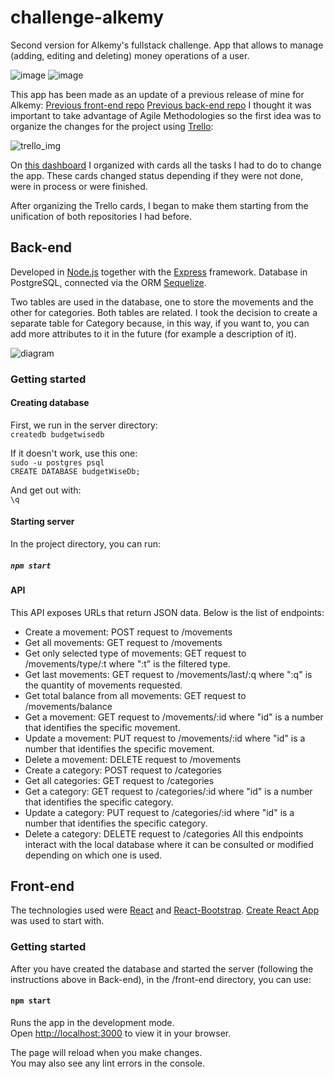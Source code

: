 # challenge-alkemy
Second version for Alkemy's fullstack challenge. App that allows to manage (adding, editing and deleting) money operations of a user. 

![image](https://user-images.githubusercontent.com/90068543/166178166-f1d81d9d-3fd6-4e83-8b39-52dd7e210fbe.png)
![image](https://user-images.githubusercontent.com/90068543/166178177-a6c8c798-d8f6-432a-ba20-c04c1c399705.png)


This app has been made as an update of a previous release of mine for Alkemy:
[Previous front-end repo](https://github.com/ezequielmgonzalez/client-budget-wise)
[Previous back-end repo](https://github.com/ezequielmgonzalez/server-budget)
I thought it was important to take advantage of Agile Methodologies so the first idea was to organize the changes for the project using [Trello](https://trello.com/):

![trello_img](https://user-images.githubusercontent.com/90068543/166172358-c1d9da1a-5645-4316-aab2-08960a3c617a.png)

On [this dashboard](https://trello.com/b/z0yaGDeg/challenge-alkemy) I organized with cards all the tasks I had to do to change the app. These cards changed status depending if they were not done, were in process or were finished.

After organizing the Trello cards, I began to make them starting from the unification of both repositories I had before.

## Back-end
Developed in [Node.js](https://nodejs.org/es/about/) together with the [Express](https://expressjs.com/) framework. Database in PostgreSQL, connected via the ORM [Sequelize](https://sequelize.org/).

Two tables are used in the database, one to store the movements and the other for categories. Both tables are related. I took the decision to create a separate table for Category because, in this way, if you want to, you can add more attributes to it in the future (for example a description of it).

![diagram](https://user-images.githubusercontent.com/90068543/166171533-55ba311f-ac40-47ba-9030-2a2bb411ee32.png)

### Getting started

#### Creating database

First, we run in the server directory: \
`createdb budgetwisedb` 

If it doesn't work, use this one: \
`sudo -u postgres psql` \
`CREATE DATABASE budgetWiseDb;` 

And get out with: \
`\q`

#### Starting server

In the project directory, you can run:

##### `npm start`

#### API
This API exposes URLs that return JSON data. Below is the list of endpoints:
- Create a movement: POST request to /movements
- Get all movements: GET request to /movements
- Get only selected type of movements: GET request to /movements/type/:t where ":t" is the filtered type. 
- Get last movements: GET request to /movements/last/:q where ":q" is the quantity of movements requested.
- Get total balance from all movements: GET request to /movements/balance
- Get a movement: GET request to /movements/:id where "id" is a number that identifies the specific movement.
- Update a movement: PUT request to /movements/:id where "id" is a number that identifies the specific movement.
- Delete a movement: DELETE request to /movements
- Create a category: POST request to /categories
- Get all categories: GET request to /categories
- Get a category: GET request to /categories/:id where "id" is a number that identifies the specific category.
- Update a category: PUT request to /categories/:id where "id" is a number that identifies the specific category.
- Delete a category: DELETE request to /categories
All this endpoints interact with the local database where it can be consulted or modified depending on which one is used.

## Front-end

The technologies used were [React](https://reactjs.org/) and [React-Bootstrap](https://react-bootstrap.github.io/). [Create React App](https://github.com/facebook/create-react-app) was used to start with.

### Getting started

After you have created the database and started the server (following the instructions above in Back-end), in the /front-end directory, you can use: 

#### `npm start`

Runs the app in the development mode.\
Open [http://localhost:3000](http://localhost:3000) to view it in your browser.

The page will reload when you make changes.\
You may also see any lint errors in the console.
